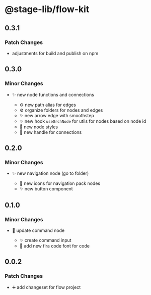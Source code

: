 # @stage-lib/flow-kit

## 0.3.1

### Patch Changes

- adjustments for build and publish on npm

## 0.3.0

### Minor Changes

- ✨ new node functions and connections

  - ⚙️ new path alias for edges
  - ⚙️ organize folders for nodes and edges
  - ✨ new arrow edge with smoothstep
  - ✨ new hook `useOrchNode` for utils for nodes based on node id
  - 💄 new node styles
  - 🎨 new handle for connections

## 0.2.0

### Minor Changes

- ✨ new navigation node (go to folder)

  - 🍱 new icons for navigation pack nodes
  - ✨ new button component

## 0.1.0

### Minor Changes

- 🎨 update command node

  - ✨ create command input
  - 🍱 add new fira code font for code

## 0.0.2

### Patch Changes

- ➕ add changeset for flow project
